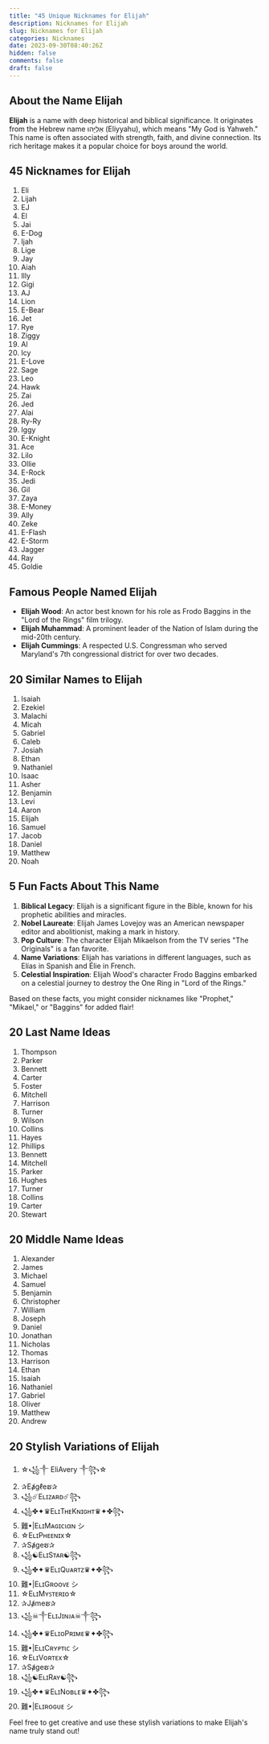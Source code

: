 ```yaml
---
title: "45 Unique Nicknames for Elijah"
description: Nicknames for Elijah
slug: Nicknames for Elijah
categories: Nicknames
date: 2023-09-30T08:40:26Z
hidden: false
comments: false
draft: false
---
```



## About the Name Elijah

**Elijah** is a name with deep historical and biblical significance. It originates from the Hebrew name אֵלִיָּהוּ (Eliyyahu), which means "My God is Yahweh." This name is often associated with strength, faith, and divine connection. Its rich heritage makes it a popular choice for boys around the world.

## 45 Nicknames for Elijah

1. Eli
2. Lijah
3. EJ
4. El
5. Jai
6. E-Dog
7. Ijah
8. Lige
9. Jay
10. Aiah
11. Illy
12. Gigi
13. AJ
14. Lion
15. E-Bear
16. Jet
17. Rye
18. Ziggy
19. Al
20. Icy
21. E-Love
22. Sage
23. Leo
24. Hawk
25. Zai
26. Jed
27. Alai
28. Ry-Ry
29. Iggy
30. E-Knight
31. Ace
32. Lilo
33. Ollie
34. E-Rock
35. Jedi
36. Gil
37. Zaya
38. E-Money
39. Ally
40. Zeke
41. E-Flash
42. E-Storm
43. Jagger
44. Ray
45. Goldie

## Famous People Named Elijah

- **Elijah Wood**: An actor best known for his role as Frodo Baggins in the "Lord of the Rings" film trilogy.
- **Elijah Muhammad**: A prominent leader of the Nation of Islam during the mid-20th century.
- **Elijah Cummings**: A respected U.S. Congressman who served Maryland's 7th congressional district for over two decades.

## 20 Similar Names to Elijah

1. Isaiah
2. Ezekiel
3. Malachi
4. Micah
5. Gabriel
6. Caleb
7. Josiah
8. Ethan
9. Nathaniel
10. Isaac
11. Asher
12. Benjamin
13. Levi
14. Aaron
15. Elijah
16. Samuel
17. Jacob
18. Daniel
19. Matthew
20. Noah

## 5 Fun Facts About This Name

1. **Biblical Legacy**: Elijah is a significant figure in the Bible, known for his prophetic abilities and miracles.
2. **Nobel Laureate**: Elijah James Lovejoy was an American newspaper editor and abolitionist, making a mark in history.
3. **Pop Culture**: The character Elijah Mikaelson from the TV series "The Originals" is a fan favorite.
4. **Name Variations**: Elijah has variations in different languages, such as Elías in Spanish and Élie in French.
5. **Celestial Inspiration**: Elijah Wood's character Frodo Baggins embarked on a celestial journey to destroy the One Ring in "Lord of the Rings."

Based on these facts, you might consider nicknames like "Prophet," "Mikael," or "Baggins" for added flair!

## 20 Last Name Ideas

1. Thompson
2. Parker
3. Bennett
4. Carter
5. Foster
6. Mitchell
7. Harrison
8. Turner
9. Wilson
10. Collins
11. Hayes
12. Phillips
13. Bennett
14. Mitchell
15. Parker
16. Hughes
17. Turner
18. Collins
19. Carter
20. Stewart

## 20 Middle Name Ideas

1. Alexander
2. James
3. Michael
4. Samuel
5. Benjamin
6. Christopher
7. William
8. Joseph
9. Daniel
10. Jonathan
11. Nicholas
12. Thomas
13. Harrison
14. Ethan
15. Isaiah
16. Nathaniel
17. Gabriel
18. Oliver
19. Matthew
20. Andrew

## 20 Stylish Variations of Elijah

1. ☆꧁༒ EliAvery ༒꧂☆
2. ✰Eⱥgℓeຮ✰
3. ꧁☄️Eʟɪᴢᴀʀᴅ☄️꧂
4. ꧁✤✦♛EʟɪTʜᴇKɴɪɢʜᴛ♛✦✤꧂
5. 難•|EʟɪMᴀɢɪᴄιαɴ シ︎
6. ☆EʟɪPʜᴇᴇɴɪx☆
7. ✰Sⱥgeຮ✰
8. ꧁☯️EʟɪSᴛᴀʀ☯️꧂
9. ꧁✤✦♛EʟɪQᴜᴀʀᴛᴢ♛✦✤꧂
10. 難•|EʟɪGʀᴏᴏᴠᴇ シ︎
11. ☆EʟɪMʏꜱᴛᴇʀɪᴏ☆
12. ✰Jⱥmeຮ✰
13. ꧁☠︎༒EʟɪJɪɴᴊᴀ☠︎༒꧂
14. ꧁✤✦♛EʟɪᴏPʀɪᴍᴇ♛✦✤꧂
15. 難•|EʟɪCʀʏᴘᴛιᴄ シ︎
16. ☆EʟɪVᴏʀᴛᴇx☆
17. ✰Sⱥgeຮ✰
18. ꧁☯️EʟɪRᴀʏ☯️꧂
19. ꧁✤✦♛EʟɪNᴏʙʟᴇ♛✦✤꧂
20. 難•|Eʟɪʀᴏɢᴜᴇ シ︎

Feel free to get creative and use these stylish variations to make Elijah's name truly stand out!

